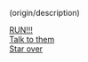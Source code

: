 (origin/description)

[RUN!!!](hide.md)  
[Talk to them](become-friends.md)  
[Star over](README.md)